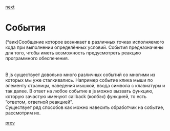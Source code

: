 <a href="03.md">next</a>

<h1>События</h1>

<div>
(*вик)Cообщение которое возникает в различных точках исполняемого кода при выполнении определённых условий. События предназначены для того, чтобы иметь возможность предусмотреть реакцию программного обеспечения.
</div>
<br>
<br>
<div>
В js существует довольно много различных событий со многими из которых мы уже сталкивались. Например событие клика мыши по элементу страницы, наведения мышкой, ввода символа с клавиатуры и так далее.
В ответ на любое событие в js можно вызвать функцию, которую зачастую именуют callback (колбэк) функцией, то есть “ответом, ответной реакцией”.
<br>
Существует ряд способов как можно навесить обработчик на событие, рассмотрим их.
</div>

<a href="01.md">prev</a>
